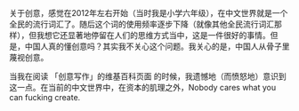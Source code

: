 关于创意，感觉在2012年左右开始（当时我是小学六年级），在中文世界就是一个全民的流行词汇了。随后这个词的使用频率逐步下降（就像其他全民流行词汇那样），但我想它还显著地停留在人们的思维方式当中，这是一件很好的事情。但是，中国人真的懂创意吗？其实我不关心这个问题。我关心的是，中国人从骨子里蔑视创意。

当我在阅读 「创意写作」的维基百科页面 的时候，我遗憾地（而愤怒地）意识到这一点。在当前的中文世界中，在资本的肌理之外，Nobody cares what you can fucking create.